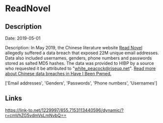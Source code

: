 # ReadNovel

## Description

Date: 2019-05-01

Description:
In May 2019, the Chinese literature website <a href="https://www.readnovel.com/" target="_blank" rel="noopener">Read Novel</a> allegedly suffered a data breach that exposed 22M unique email addresses. Data also included usernames, genders, phone numbers and passwords stored as salted MD5 hashes. The data was provided to HIBP by a source who requested it be attributed to &quot;white_peacock@riseup.net&quot;. <a href="https://www.troyhunt.com/handling-chinese-data-breaches-in-have-i-been-pwned/" target="_blank" rel="noopener">Read more about Chinese data breaches in Have I Been Pwned.</a>


['Email addresses', 'Genders', 'Passwords', 'Phone numbers', 'Usernames']

## Links

https://link-to.net/1229997/855.7153113440596/dynamic/?r=cmVhZG5vdmVsLmNvbQ==